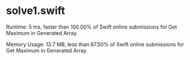 # solve1.swift

Runtime: 5 ms, faster than 100.00% of Swift online submissions for Get Maximum in Generated Array.

Memory Usage: 13.7 MB, less than 87.50% of Swift online submissions for Get Maximum in Generated Array.
